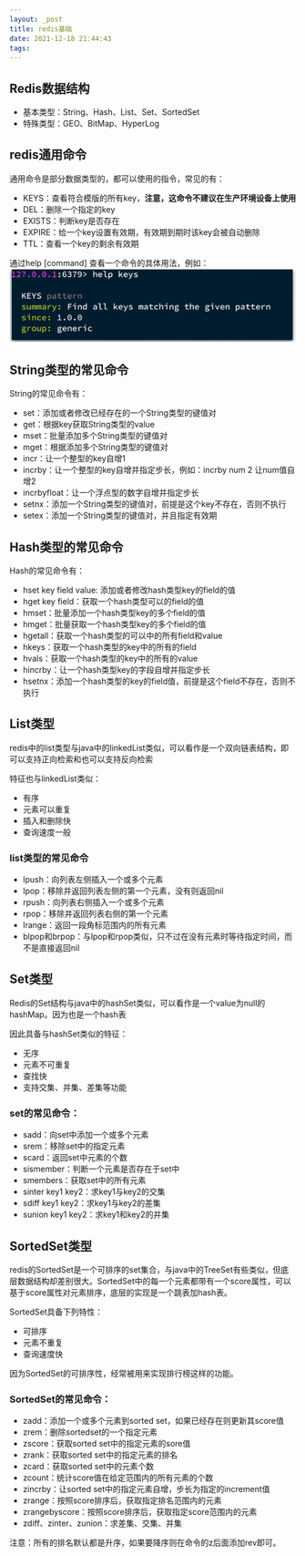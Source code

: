 ```yaml
---
layout: _post
title: redis基础
date: 2021-12-18 21:44:43
tags:
---
```

## Redis数据结构
- 基本类型：String、Hash、List、Set、SortedSet
- 特殊类型：GEO、BitMap、HyperLog

## redis通用命令
通用命令是部分数据类型的，都可以使用的指令，常见的有：
- KEYS：查看符合模版的所有key，**注意，这命令不建议在生产环境设备上使用**
- DEL：删除一个指定的key
- EXISTS：判断key是否存在
- EXPIRE：给一个key设置有效期，有效期到期时该key会被自动删除
- TTL：查看一个key的剩余有效期

通过help [command] 查看一个命令的具体用法，例如：
![img.png](../images/redis1.png)

## String类型的常见命令
String的常见命令有：
- set：添加或者修改已经存在的一个String类型的键值对
- get：根据key获取String类型的value
- mset：批量添加多个String类型的键值对
- mget：根据添加多个String类型的键值对
- incr：让一个整型的key自增1
- incrby：让一个整型的key自增并指定步长，例如：incrby num 2 让num值自增2
- incrbyfloat：让一个浮点型的数字自增并指定步长
- setnx：添加一个String类型的键值对，前提是这个key不存在，否则不执行
- setex：添加一个String类型的键值对，并且指定有效期

## Hash类型的常见命令
Hash的常见命令有：
- hset key field value: 添加或者修改hash类型key的field的值
- hget key field：获取一个hash类型可以的field的值
- hmset：批量添加一个hash类型key的多个field的值
- hmget：批量获取一个hash类型key的多个field的值
- hgetall：获取一个hash类型的可以中的所有field和value
- hkeys：获取一个hash类型的key中的所有的field
- hvals：获取一个hash类型的key中的所有的value
- hincrby：让一个hash类型key的字段自增并指定步长
- hsetnx：添加一个hash类型的key的field值，前提是这个field不存在，否则不执行

## List类型
redis中的list类型与java中的linkedList类似，可以看作是一个双向链表结构，即可以支持正向检索和也可以支持反向检索

特征也与linkedList类似：
- 有序
- 元素可以重复
- 插入和删除快
- 查询速度一般

### list类型的常见命令
- lpush：向列表左侧插入一个或多个元素
- lpop：移除并返回列表左侧的第一个元素，没有则返回nil
- rpush：向列表右侧插入一个或多个元素
- rpop：移除并返回列表右侧的第一个元素
- lrange：返回一段角标范围内的所有元素
- blpop和brpop：与lpop和rpop类似，只不过在没有元素时等待指定时间，而不是直接返回nil

## Set类型
Redis的Set结构与java中的hashSet类似，可以看作是一个value为null的hashMap。因为也是一个hash表

因此具备与hashSet类似的特征：
- 无序
- 元素不可重复
- 查找快
- 支持交集、并集、差集等功能

### set的常见命令：
- sadd：向set中添加一个或多个元素
- srem：移除set中的指定元素
- scard：返回set中元素的个数
- sismember：判断一个元素是否存在于set中
- smembers：获取set中的所有元素
- sinter key1 key2：求key1与key2的交集
- sdiff key1 key2：求key1与key2的差集
- sunion key1 key2：求key1和key2的并集

## SortedSet类型
redis的SortedSet是一个可排序的set集合，与java中的TreeSet有些类似，但底层数据结构却差别很大。SortedSet中的每一个元素都带有一个score属性，可以基于score属性对元素排序，底层的实现是一个跳表加hash表。

SortedSet具备下列特性：
- 可排序
- 元素不重复
- 查询速度快

因为SortedSet的可排序性，经常被用来实现排行榜这样的功能。

### SortedSet的常见命令：
- zadd：添加一个或多个元素到sorted set，如果已经存在则更新其score值
- zrem：删除sortedset的一个指定元素
- zscore：获取sorted set中的指定元素的sore值
- zrank：获取sorted set中的指定元素的排名
- zcard：获取sorted set中的元素个数
- zcount：统计score值在给定范围内的所有元素的个数
- zincrby：让sorted set中的指定元素自增，步长为指定的increment值
- zrange：按照score排序后，获取指定排名范围内的元素
- zrangebyscore：按照score排序后，获取指定score范围内的元素
- zdiff、zinter、zunion：求差集、交集、并集 

注意：所有的排名默认都是升序，如果要降序则在命令的z后面添加rev即可。